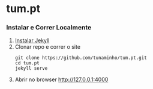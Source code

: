 # tum.pt


### Instalar e Correr Localmente

1. [Instalar Jekyll](https://jekyllrb.com/docs/installation/)
2. Clonar repo e correr o site
   ```shell
   git clone https://github.com/tunaminho/tum.pt.git
   cd tum.pt
   jekyll serve
   ```
3. Abrir no browser http://127.0.0.1:4000